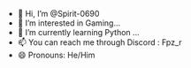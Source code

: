 - 👋 Hi, I’m @Spirit-0690
- 👀 I’m interested in Gaming...
- 🌱 I’m currently learning Python ...
- 📫 You can reach me through Discord : Fpz_r
- 😄 Pronouns: He/Him
<!---
Spirit-0690/Spirit-0690 is a ✨ special ✨ repository because its `README.md` (this file) appears on your GitHub profile.
You can click the Preview link to take a look at your changes.
--->
